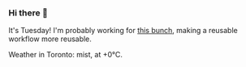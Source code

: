 ### Hi there :wave:

It's Tuesday! I'm probably working for [this bunch](https://github.com/kohofinancial), making a reusable workflow more reusable.

Weather in Toronto: mist, at +0°C.
